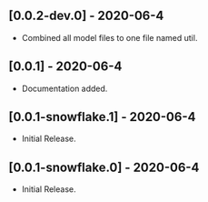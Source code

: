 <!-- ## [0.0.2] - 2020-06-4

* stable version -->

## [0.0.2-dev.0] - 2020-06-4

* Combined all model files to one file named util.

## [0.0.1] - 2020-06-4

* Documentation added.

## [0.0.1-snowflake.1] - 2020-06-4

* Initial Release.

## [0.0.1-snowflake.0] - 2020-06-4

* Initial Release.